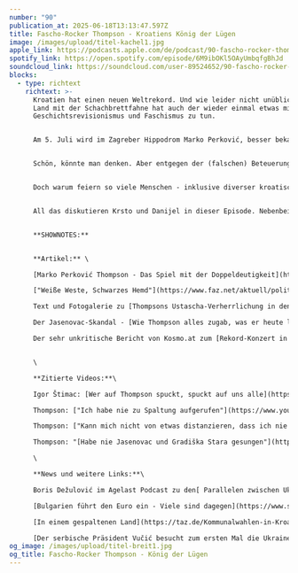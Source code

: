 ```yaml
---
number: "90"
publication_at: 2025-06-18T13:13:47.597Z
title: Fascho-Rocker Thompson - Kroatiens König der Lügen
image: /images/upload/titel-kachel1.jpg
apple_link: https://podcasts.apple.com/de/podcast/90-fascho-rocker-thompson-kroatiens-k%C3%B6nig-der-l%C3%BCgen/id1170436903?i=1000713432090
spotify_link: https://open.spotify.com/episode/6M9ibOKl5OAyUmbqfgBhJd
soundcloud_link: https://soundcloud.com/user-89524652/90-fascho-rocker-thompson-kroatiens-konig-der-lugen
blocks:
  - type: richtext
    richtext: >-
      Kroatien hat einen neuen Weltrekord. Und wie leider nicht unüblich in dem
      Land mit der Schachbrettfahne hat auch der wieder einmal etwas mit
      Geschichtsrevisionismus und Faschismus zu tun.


      Am 5. Juli wird im Zagreber Hippodrom Marko Perković, besser bekannt unter seinem Künstlernamen "Thompson" auftreten. 500.000 Karten hat er hierfür bereits abgesetzt - mehr als jemals ein Künstler vor ihm für eine einzelne Musikveranstaltung.


      Schön, könnte man denken. Aber entgegen der (falschen) Beteuerungen seiner Fans ist Marko Perković alles andere als ein harmloser Sänger. In den 90ern lieferte er den Soundtrack zum Unabhängigkeitskrieg, der durchzogen war von kaum versteckten Verneigungen vor dem faschistischen Ustascha-Regime. Bis heute hat sich Thompson nie vom Faschismus distanziert.


      Doch warum feiern so viele Menschen - inklusive diverser kroatischer Nationalmannschaften - mit den Liedern dieses Mannes und ihn selbst? Und kann man angesichts des Hintergrunds das Konzert im Hippodrom als faschistische Massenveranstaltung bezeichnen?


      All das diskutieren Krsto und Danijel in dieser Episode. Nebenbei erfahrt ihr, warum die beiden seit Neuestem im Video einer FDP-nahen Stiftung auftauchen, warum man in Bulgarien der anstehenden Euro-Einführung wenig begeistert entgegenblickt und wie sich Serbiens Präsident Aleksandar Vučić in ein diplomatische Zwickmühle manövriert hat.


      **SHOWNOTES:**


      **Artikel:** \

      [Marko Perković Thompson - Das Spiel mit der Doppeldeutigkeit](https://www.berliner-zeitung.de/kultur-vergnuegen/kroatischer-saenger-thompson-das-spiel-mit-der-doppeldeutigkeit-li.18822) (Alter Text von Danijel)\

      ["Weiße Weste, Schwarzes Hemd"](https://www.faz.net/aktuell/politik/marko-perkovic-alias-thompson-wie-ist-der-saenger-wirklich-16866765.html) - Michael Martens in der FAZ (Paywall)\

      Text und Fotogalerie zu [Thompsons Ustascha-Verherrlichung in den 90ern](https://www.portalnovosti.com/thompson-i-ustase/) - Novosti (kroatisch)\

      Der Jasenovac-Skandal - [Wie Thompson alles zugab, was er heute leugne](https://www.index.hr/vijesti/clanak/poslusajte-kako-thompson-nije-pjevao-jasenovac-i-gradisku-staru/2200347.aspx)t - Index.hr (kroatisch)\

      Der sehr unkritische Bericht von Kosmo.at zum [Rekord-Konzert in Zagreb](https://www.kosmo.at/ticket-wahnsinn-in-kroatien-thompson-bricht-verkaufsrekord/)  - Kosmo.at


      \

      **Zitierte Videos:**\

      Igor Štimac: [Wer auf Thompson spuckt, spuckt auf uns alle](https://www.youtube.com/watch?v=tFcU9EftHds) - Podcast Inkubator\

      Thompson: ["Ich habe nie zu Spaltung aufgerufen"](https://www.youtube.com/watch?v=vjatg-ps5PI) - Nova TV\

      Thompson: ["Kann mich nicht von etwas distanzieren, dass ich nie gesagt habe](https://www.youtube.com/watch?v=UkNYdO-1zh8)" - Nova TV\

      Thompson: "[Habe nie Jasenovac und Gradiška Stara gesungen"](https://www.youtube.com/watch?v=u_y_4Stq6h4) - Novo HR\

      \

      **News und weitere Links:**\

      Boris Dežulović im Agelast Podcast zu den[ Parallelen zwischen Ukraine und Kroatien in den 90ern](https://www.youtube.com/watch?v=M0PhEfQIjp0)\

      [Bulgarien führt den Euro ein - Viele sind dagegen](https://www.srf.ch/news/international/proteste-gegen-euro-wieso-sind-so-viele-in-bulgarien-gegen-den-euro) - SRF\

      [In einem gespaltenen Land](https://taz.de/Kommunalwahlen-in-Kroatien-/!6088399/) - TAZ zu den Lokal- und Regionalwahlen in Kroatien\

      [Der serbische Präsident Vučić besucht zum ersten Mal die Ukraine](https://de.euronews.com/my-europe/2025/06/11/vucic-besucht-zum-ersten-mal-ukraine-russland) - Euronews
og_image: /images/upload/titel-breit1.jpg
og_title: Fascho-Rocker Thompson - König der Lügen
---
```


